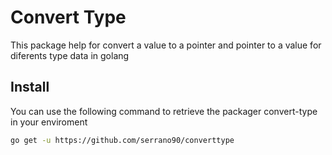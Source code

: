 # Convert Type

This package help for convert a value to a pointer and pointer to a value for diferents type data in golang

## Install

You can use the following command to retrieve the packager convert-type in your enviroment

```bash
go get -u https://github.com/serrano90/converttype
```

